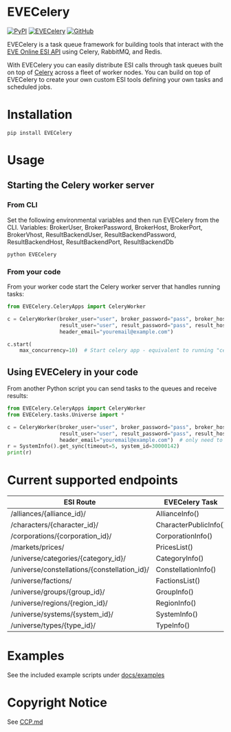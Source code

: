 # EVECelery
[![PyPI](https://img.shields.io/pypi/v/EVECelery)](https://pypi.org/project/EVECelery)
[![EVECelery](https://github.com/NatEVETools/EVECelery/actions/workflows/github-actions.yml/badge.svg)](https://github.com/NatEVETools/EVECelery/actions/workflows/github-actions.yml)
[![GitHub](https://img.shields.io/github/license/NatEVETools/EVECelery)](https://github.com/NatEVETools/EVECelery/blob/main/LICENSE)

EVECelery is a task queue framework for building tools that interact with the [EVE Online ESI API](https://esi.evetech.net/ui) using Celery, RabbitMQ, and Redis.

With EVECelery you can easily distribute ESI calls through task queues built on top of [Celery](https://docs.celeryq.dev/) across a fleet of worker nodes.
You can build on top of EVECelery to create your own custom ESI tools defining your own tasks and scheduled jobs.

# Installation
```
pip install EVECelery
```

# Usage
## Starting the Celery worker server
### From CLI

Set the following environmental variables and then run EVECelery from the CLI.
Variables: BrokerUser, BrokerPassword, BrokerHost, BrokerPort, BrokerVhost, ResultBackendUser, ResultBackendPassword, ResultBackendHost, ResultBackendPort, ResultBackendDb

```shell
python EVECelery
```

### From your code
From your worker code start the Celery worker server that handles running tasks:

```python
from EVECelery.CeleryApps import CeleryWorker

c = CeleryWorker(broker_user="user", broker_password="pass", broker_host="host", broker_port=5672, broker_vhost="esi",
                 result_user="user", result_password="pass", result_host="host", result_port=6379, result_db=0,
                 header_email="youremail@example.com")

c.start(
    max_concurrency=10)  # Start celery app - equivalent to running "celery worker -l WARNING --autoscale 10,1 -Q queues"
```

## Using EVECelery in your code
From another Python script you can send tasks to the queues and receive results:

```python
from EVECelery.CeleryApps import CeleryWorker
from EVECelery.tasks.Universe import *

c = CeleryWorker(broker_user="user", broker_password="pass", broker_host="host", broker_port=5672, broker_vhost="esi",
                 result_user="user", result_password="pass", result_host="host", result_port=6379, result_db=0,
                 header_email="youremail@example.com")  # only need to call this once in our code to init the tasks
r = SystemInfo().get_sync(timeout=5, system_id=30000142)
print(r)
```

# Current supported endpoints

| ESI Route                                    | EVECelery Task        |
|----------------------------------------------|-----------------------|
| /alliances/{alliance_id}/                    | AllianceInfo()        |
| /characters/{character_id}/                  | CharacterPublicInfo() |
| /corporations/{corporation_id}/              | CorporationInfo()     |
| /markets/prices/                             | PricesList()          |
| /universe/categories/{category_id}/          | CategoryInfo()        |
| /universe/constellations/{constellation_id}/ | ConstellationInfo()   |
| /universe/factions/                          | FactionsList()        |
| /universe/groups/{group_id}/                 | GroupInfo()           |
| /universe/regions/{region_id}/               | RegionInfo()          |
| /universe/systems/{system_id}/               | SystemInfo()          |
| /universe/types/{type_id}/                   | TypeInfo()            |

# Examples

See the included example scripts under [docs/examples](https://github.com/NatEVETools/EVECelery/tree/main/docs/examples)

# Copyright Notice

See [CCP.md](https://github.com/NatEVETools/EVECelery/blob/main/CCP.md)

